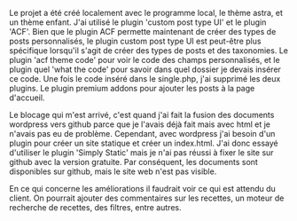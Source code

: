 Le projet a été créé localement avec le programme local, le thème astra, et un thème enfant.
J'ai utilisé le plugin 'custom post type UI' et le plugin 'ACF'. Bien que le plugin ACF permette maintenant de créer des types de posts personnalisés, le plugin custom post type UI est peut-être plus spécifique lorsqu'il s'agit de créer des types de posts et des taxonomies.
Le plugin 'acf theme code' pour voir le code des champs personnalisés, et le plugin quel 'what the code'  pour savoir dans quel dossier je devais insérer ce code. Une fois le code inséré dans le single.php, j'ai supprimé les deux plugins.
Le plugin premium addons pour ajouter les posts à la page d'accueil.

Le blocage qui m'est arrivé, c'est quand j'ai fait la fusion des documents wordpress vers github parce que je l'avais déjà fait mais avec html et je n'avais pas eu de problème. Cependant, avec wordpress j'ai besoin d'un plugin pour créer un site statique et créer un index.html. J'ai donc essayé d'utiliser le plugin 'Simply Static' mais je n'ai pas réussi à fixer le site sur github avec la version gratuite. Par conséquent, les documents sont disponibles sur github, mais le site web n'est pas visible. 

En ce qui concerne les améliorations il faudrait voir ce qui est attendu du client. On pourrait ajouter des commentaires sur les recettes, un moteur de recherche de recettes, des filtres, entre autres.

